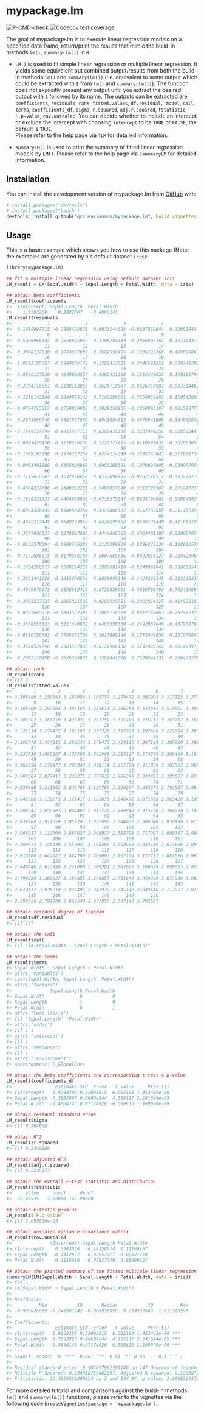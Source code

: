 
# mypackage.lm

<!-- badges: start -->
  [![R-CMD-check](https://github.com/qcchenxiaoman/mypackage.lm/actions/workflows/R-CMD-check.yaml/badge.svg)](https://github.com/qcchenxiaoman/mypackage.lm/actions/workflows/R-CMD-check.yaml)
[![Codecov test coverage](https://codecov.io/gh/qcchenxiaoman/mypackage.lm/branch/main/graph/badge.svg)](https://app.codecov.io/gh/qcchenxiaoman/mypackage.lm?branch=main)
<!-- badges: end -->

The goal of mypackage.lm is to execute linear regression models on a specified data frame, return/print the results that mimic the build-in methods `lm()`,  `summary(lm())` in `R`. 

- `LM()` is used to fit simple linear regression or multiple linear regression. 
It yields some equivalent but combined output/results from both the build-in methods `lm()` and `summary(lm())` (i.e. equivalent to some output which could be extracted with `$` from `lm()` and `summary(lm())`).
The function does not explicitly present any output until you extract the desired output with `$` followed by its name. 
The outputs can be extracted are 
`coefficients`, `residuals`, `rank`, `fitted.values`, `df.residual, model`, `call`, `terms`, 
`coefficients_df`, `sigma`, `r.squared`, `adj.r.squared`, `fstatistic`, `F.p-value`, `cov.unscaled`.
You can decide whether to include an intercept or exclude the intercept with choosing `intercept` to be `TRUE` or `FALSE`, the default is `TRUE`.  
Please refer to the help page via `?LM` for detailed information. 

- `summaryLM()` is used to print the summary of fitted linear regression models by `LM()`. 
Please refer to the help page via `?summaryLM` for detailed information.


## Installation

You can install the development version of mypackage.lm from [GitHub](https://github.com/) with:

``` r
# install.packages("devtools")
# install.packages("bench")
devtools::install_github("qcchenxiaoman/mypackage.lm", build_vignettes = T)
```

## Usage

This is a basic example which shows you how to use this package
(Note: the examples are generated by `R`'s default dataset `iris`):

``` r
library(mypackage.lm)

## fit a multiple linear regression using default dataset iris
LM_result = LM(Sepal.Width ~ Sepal.Length + Petal.Width, data = iris)

## obtain beta coefficients
LM_result$coefficients
#>  (Intercept) Sepal.Length  Petal.Width 
#>    1.9263208    0.2892867   -0.4664143
LM_result$residuals
#>             1             2             3             4             5 
#>  0.1915997715 -0.2505428828  0.0073144628 -0.0637568644  0.3205284443 
#>             6             7             8             9            10 
#>  0.5980966142  0.2828845662  0.1205284443 -0.2058995187 -0.1971843135 
#>            11            12            13            14            15 
#>  0.3048137530  0.1783857900 -0.2682556406 -0.1236122765  0.4890990617 
#>            16            17            18            19            20 
#>  1.0113105957  0.5980966142  0.2382412021  0.3646691651  0.5382412021 
#>            21            22            23            24            25 
#>  0.0048137530  0.4848826327  0.4362431356  0.1315240633  0.1783857900 
#>            26            27            28            29            30 
#> -0.2794715557  0.2138113055  0.1626710987  0.0626710987  0.0073144628 
#>            31            32            33            34            35 
#> -0.1216142100  0.0980966142  0.7160296681  0.7758850802 -0.1505428828 
#>            36            37            38            39            40 
#> -0.0794715557  0.0758850802  0.3028156865 -0.1058995187  0.0915997715 
#>            41            42            43            44            45 
#>  0.2671698749 -0.7881867609  0.0941004813  0.4070941668  0.5848826327 
#>            46            47            48            49            50 
#> -0.1749727794  0.4915997715  0.0362431356  0.3337424258  0.0205284443 
#>            51            52            53            54            55 
#> -0.0983478450  0.1218656226 -0.1227777415 -0.6110591831 -0.3070630502 
#>            56            57            58            59            60 
#> -0.1689165288  0.2974357260 -0.4774114380 -0.3292745843 -0.0776317340 
#>            61            62            63            64            65 
#> -0.9063401108  0.0665089868 -0.9956268391 -0.1379897895 -0.0399878560 
#>            66            67            68            69            70 
#> -0.1115618265  0.1532950052 -0.4377694935 -0.8202770317 -0.5332707172 
#>            71            72            73            74            75 
#>  0.4064332786 -0.2846312201 -0.5492057046 -0.3312726507 -0.2714172386 
#>            76            77            78            79            80 
#> -0.1826331537 -0.4404904993 -0.0716375347 -0.0624196861 -0.5088408206 
#>            81            82            83            84            85 
#> -0.6043420444 -0.6509834750 -0.3444866322 -0.2157782555  0.2111523509 
#>            86            87            88            89            90 
#>  0.4842217445 -0.0649203959 -0.8424885658  0.0600121440 -0.4110591831 
#>            91            92            93            94            95 
#> -0.3577006137 -0.0379897895 -0.4444866322 -0.6063401108 -0.2399878560 
#>            96            97            98            99           100 
#> -0.0155579594 -0.0689165288 -0.2135598929 -0.3886273530 -0.1689165288 
#>           101           102           103           104           105 
#>  0.7172086015 -0.0179966180 -0.0007865036 -0.0092814127  0.2194269640 
#>           106           107           108           109           110 
#> -0.1454298677 -0.0509214237 -0.2985681410 -0.5249961041  0.7568505461 
#>           111           112           113           114           115 
#>  0.3261441028 -0.1915686550  0.0859995149 -0.1424265145  0.3152105351 
#>           116           117           118           119           120 
#>  0.4949970675  0.0328612416  0.6722828901 -0.4810756793 -0.7624196861 
#>           121           122           123           124           125 
#>  0.3503537033  0.1865021583 -0.4209999711 -0.2092814127  0.4149281878 
#>           126           127           128           129           130 
#>  0.0303605318 -0.0803527399  0.1485759329  0.0017142063 -0.2629223294 
#>           131           132           133           134           135 
#> -0.3808553833  0.5211426832  0.0483556369 -0.2492057046 -0.4379897895 
#>           136           137           138           139           140 
#> -0.0810756793  0.7705671709  0.1617899144  0.1775046058  0.1570708421 
#>           141           142           143           144           145 
#>  0.3548524796  0.2503537033 -0.0179966180  0.3792823762  0.6014939102 
#>           146           147           148           149           150 
#>  0.2082110490 -0.3626399821  0.1261441028  0.7528544131  0.2064332786

## obtain rank 
LM_result$rank
#> [1] 3
LM_result$fitted.values
#>        1        2        3        4        5        6        7        8 
#> 3.308400 3.250543 3.192686 3.163757 3.279472 3.301903 3.117115 3.279472 
#>        9       10       11       12       13       14       15       16 
#> 3.105900 3.297184 3.395186 3.221614 3.268256 3.123612 3.510901 3.388689 
#>       17       18       19       20       21       22       23       24 
#> 3.301903 3.261759 3.435331 3.261759 3.395186 3.215117 3.163757 3.168476 
#>       25       26       27       28       29       30       31       32 
#> 3.221614 3.279472 3.186189 3.337329 3.337329 3.192686 3.221614 3.301903 
#>       33       34       35       36       37       38       39       40 
#> 3.383970 3.424115 3.250543 3.279472 3.424115 3.297184 3.105900 3.308400 
#>       41       42       43       44       45       46       47       48 
#> 3.232830 3.088187 3.105900 3.092906 3.215117 3.174973 3.308400 3.163757 
#>       49       50       51       52       53       54       55       56 
#> 3.366258 3.279472 3.298348 3.078134 3.222778 2.911059 3.107063 2.968917 
#>       57       58       59       60       61       62       63       64 
#> 3.002564 2.877411 3.229275 2.777632 2.906340 2.933491 3.195627 3.037990 
#>       65       66       67       68       69       70       71       72 
#> 2.939988 3.211562 2.846705 3.137769 3.020277 3.033271 2.793567 3.084631 
#>       73       74       75       76       77       78       79       80 
#> 3.049206 3.131273 3.171417 3.182633 3.240490 3.071638 2.962420 3.108841 
#>       81       82       83       84       85       86       87       88 
#> 3.004342 3.050983 3.044487 2.915778 2.788848 2.915778 3.164920 3.142489 
#>       89       90       91       92       93       94       95       96 
#> 2.939988 2.911059 2.957701 3.037990 3.044487 2.906340 2.939988 3.015558 
#>       97       98       99      100      101      102      103      104 
#> 2.968917 3.113560 2.888627 2.968917 2.582791 2.717997 3.000787 2.909281 
#>      105      106      107      108      109      110      111      112 
#> 2.780573 3.145430 2.550921 3.198568 3.024996 2.843149 2.873856 2.891569 
#>      113      114      115      116      117      118      119      120 
#> 2.914000 2.642427 2.484789 2.705003 2.967139 3.127717 3.081076 2.962420 
#>      121      122      123      124      125      126      127      128 
#> 2.849646 2.613498 3.221000 2.909281 2.885072 3.169639 2.880353 2.851424 
#>      129      130      131      132      133      134      135      136 
#> 2.798286 3.262922 3.180855 3.278857 2.751644 3.049206 3.037990 3.081076 
#>      137      138      139      140      141      142      143      144 
#> 2.629433 2.938210 2.822495 2.942929 2.745148 2.849646 2.717997 2.820718 
#>      145      146      147      148      149      150 
#> 2.698506 2.791789 2.862640 2.873856 2.647146 2.793567

## obtain residual degree of freedom 
LM_result$df.residual
#> [1] 147

## obtain the call
LM_result$call
#> [1] "lm(Sepal.Width ~ Sepal.Length + Petal.Width)"

## obtain the terms
LM_result$terms
#> Sepal.Width ~ Sepal.Length + Petal.Width
#> attr(,"variables")
#> list(Sepal.Width, Sepal.Length, Petal.Width)
#> attr(,"factors")
#>              Sepal.Length Petal.Width
#> Sepal.Width             0           0
#> Sepal.Length            1           0
#> Petal.Width             0           1
#> attr(,"term.labels")
#> [1] "Sepal.Length" "Petal.Width" 
#> attr(,"order")
#> [1] 1 1
#> attr(,"intercept")
#> [1] 1
#> attr(,"response")
#> [1] 1
#> attr(,".Environment")
#> <environment: R_GlobalEnv>

## obtain the beta coefficients and corresponding t-test & p-value
LM_result$coefficients_df
#>                Estimate Std. Error   t value     Pr(>|t|)
#> (Intercept)   1.9263208 0.32093615  6.002193 1.453405e-08
#> Sepal.Length  0.2892867 0.06604544  4.380117 2.241644e-05
#> Petal.Width  -0.4664143 0.07174926 -6.500615 1.169070e-09

## obtain residual standard error
LM_result$sigma
#> [1] 0.384058

## obtain R^2
LM_result$r.squared
#> [1] 0.2340188

## obtain adjusted R^2
LM_result$adj.r.squared
#> [1] 0.2235973

## obtain the overall F-test statistic and distribution 
LM_result$fstatistic
#>     value     numdf     dendf 
#>  22.45535   2.00000 147.00000

## obtain F-test's p-value
LM_result$`F.p-value`
#> [1] 3.090526e-09

## obtain unscaled variance-covariance matrix 
LM_result$cov.unscaled
#>              (Intercept) Sepal.Length Petal.Width
#> (Intercept)    0.6983026  -0.14128774  0.11169157
#> Sepal.Length  -0.1412877   0.02957277 -0.02627778
#> Petal.Width    0.1116916  -0.02627778  0.03490127

## obtain the printed summary of the fitted multiple linear regression model 
summaryLM(LM(Sepal.Width ~ Sepal.Length + Petal.Width, data = iris))
#> Call: 
#> lm(Sepal.Width ~ Sepal.Length + Petal.Width)
#>  
#> Residuals: 
#>          Min           1Q       Median           3Q          Max 
#> -0.995626839 -0.246901242 -0.005033958  0.233537643  1.011310596 
#> 
#> Coefficients: 
#>                Estimate Std. Error   t value     Pr(>|t|)    
#> (Intercept)   1.9263208 0.32093615  6.002193 1.453405e-08 ***
#> Sepal.Length  0.2892867 0.06604544  4.380117 2.241644e-05 ***
#> Petal.Width  -0.4664143 0.07174926 -6.500615 1.169070e-09 ***
#> ---
#> Signif. codes:  0 '***' 0.001 '**' 0.01 '*' 0.05 '.' 0.1 ' ' 1 
#> 
#> Residual standard error: 0.384057992599148 on 147 degrees of freedom 
#> Multiple R-Squared: 0.234018769482097, Adjusted R-squared: 0.223597256141718
#> F-Statistic: 22.4553538280624 on 2 and 147 DF, p-value: 3.09052605729221e-09
```

For more detailed tutorial and comparisons against the build-in methods `lm()` and `summary(lm())` functions, 
please refer to the vignettes via the following code `browseVignettes(package = 'mypackage.lm')`.
